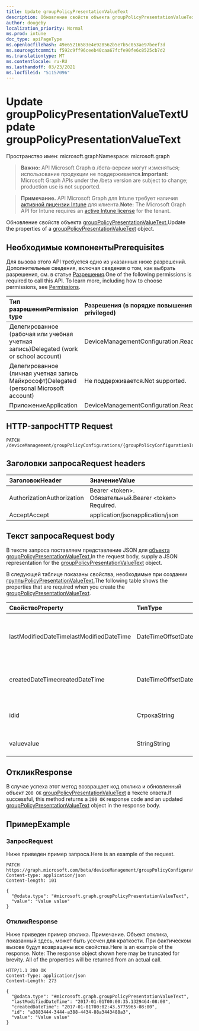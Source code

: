 ```yaml
---
title: Update groupPolicyPresentationValueText
description: Обновление свойств объекта groupPolicyPresentationValueText.
author: dougeby
localization_priority: Normal
ms.prod: intune
doc_type: apiPageType
ms.openlocfilehash: 49e65216583e4e928562b5e7b5c053ae97beef3d
ms.sourcegitcommit: f592c9ff96ceeb40caa67fcfe90fe6c8525cb7d2
ms.translationtype: MT
ms.contentlocale: ru-RU
ms.lasthandoff: 03/23/2021
ms.locfileid: "51157096"
---
```

# <a name="update-grouppolicypresentationvaluetext"></a><span data-ttu-id="58fd0-103">Update groupPolicyPresentationValueText</span><span class="sxs-lookup"><span data-stu-id="58fd0-103">Update groupPolicyPresentationValueText</span></span>

<span data-ttu-id="58fd0-104">Пространство имен: microsoft.graph</span><span class="sxs-lookup"><span data-stu-id="58fd0-104">Namespace: microsoft.graph</span></span>

> <span data-ttu-id="58fd0-105">**Важно:** API Microsoft Graph в /бета-версии могут изменяться; использование продукции не поддерживается.</span><span class="sxs-lookup"><span data-stu-id="58fd0-105">**Important:** Microsoft Graph APIs under the /beta version are subject to change; production use is not supported.</span></span>

> <span data-ttu-id="58fd0-106">**Примечание.** API Microsoft Graph для Intune требует наличия [активной лицензии Intune](https://go.microsoft.com/fwlink/?linkid=839381) для клиента.</span><span class="sxs-lookup"><span data-stu-id="58fd0-106">**Note:** The Microsoft Graph API for Intune requires an [active Intune license](https://go.microsoft.com/fwlink/?linkid=839381) for the tenant.</span></span>

<span data-ttu-id="58fd0-107">Обновление свойств объекта [groupPolicyPresentationValueText.](../resources/intune-grouppolicy-grouppolicypresentationvaluetext.md)</span><span class="sxs-lookup"><span data-stu-id="58fd0-107">Update the properties of a [groupPolicyPresentationValueText](../resources/intune-grouppolicy-grouppolicypresentationvaluetext.md) object.</span></span>

## <a name="prerequisites"></a><span data-ttu-id="58fd0-108">Необходимые компоненты</span><span class="sxs-lookup"><span data-stu-id="58fd0-108">Prerequisites</span></span>
<span data-ttu-id="58fd0-p101">Для вызова этого API требуется одно из указанных ниже разрешений. Дополнительные сведения, включая сведения о том, как выбрать разрешения, см. в статье [Разрешения](/graph/permissions-reference).</span><span class="sxs-lookup"><span data-stu-id="58fd0-p101">One of the following permissions is required to call this API. To learn more, including how to choose permissions, see [Permissions](/graph/permissions-reference).</span></span>

|<span data-ttu-id="58fd0-111">Тип разрешения</span><span class="sxs-lookup"><span data-stu-id="58fd0-111">Permission type</span></span>|<span data-ttu-id="58fd0-112">Разрешения (в порядке повышения привилегий)</span><span class="sxs-lookup"><span data-stu-id="58fd0-112">Permissions (from least to most privileged)</span></span>|
|:---|:---|
|<span data-ttu-id="58fd0-113">Делегированное (рабочая или учебная учетная запись)</span><span class="sxs-lookup"><span data-stu-id="58fd0-113">Delegated (work or school account)</span></span>|<span data-ttu-id="58fd0-114">DeviceManagementConfiguration.ReadWrite.All</span><span class="sxs-lookup"><span data-stu-id="58fd0-114">DeviceManagementConfiguration.ReadWrite.All</span></span>|
|<span data-ttu-id="58fd0-115">Делегированное (личная учетная запись Майкрософт)</span><span class="sxs-lookup"><span data-stu-id="58fd0-115">Delegated (personal Microsoft account)</span></span>|<span data-ttu-id="58fd0-116">Не поддерживается.</span><span class="sxs-lookup"><span data-stu-id="58fd0-116">Not supported.</span></span>|
|<span data-ttu-id="58fd0-117">Приложение</span><span class="sxs-lookup"><span data-stu-id="58fd0-117">Application</span></span>|<span data-ttu-id="58fd0-118">DeviceManagementConfiguration.ReadWrite.All</span><span class="sxs-lookup"><span data-stu-id="58fd0-118">DeviceManagementConfiguration.ReadWrite.All</span></span>|

## <a name="http-request"></a><span data-ttu-id="58fd0-119">HTTP-запрос</span><span class="sxs-lookup"><span data-stu-id="58fd0-119">HTTP Request</span></span>
<!-- {
  "blockType": "ignored"
}
-->
``` http
PATCH /deviceManagement/groupPolicyConfigurations/{groupPolicyConfigurationId}/definitionValues/{groupPolicyDefinitionValueId}/presentationValues/{groupPolicyPresentationValueId}
```

## <a name="request-headers"></a><span data-ttu-id="58fd0-120">Заголовки запроса</span><span class="sxs-lookup"><span data-stu-id="58fd0-120">Request headers</span></span>
|<span data-ttu-id="58fd0-121">Заголовок</span><span class="sxs-lookup"><span data-stu-id="58fd0-121">Header</span></span>|<span data-ttu-id="58fd0-122">Значение</span><span class="sxs-lookup"><span data-stu-id="58fd0-122">Value</span></span>|
|:---|:---|
|<span data-ttu-id="58fd0-123">Authorization</span><span class="sxs-lookup"><span data-stu-id="58fd0-123">Authorization</span></span>|<span data-ttu-id="58fd0-124">Bearer &lt;token&gt;. Обязательный.</span><span class="sxs-lookup"><span data-stu-id="58fd0-124">Bearer &lt;token&gt; Required.</span></span>|
|<span data-ttu-id="58fd0-125">Accept</span><span class="sxs-lookup"><span data-stu-id="58fd0-125">Accept</span></span>|<span data-ttu-id="58fd0-126">application/json</span><span class="sxs-lookup"><span data-stu-id="58fd0-126">application/json</span></span>|

## <a name="request-body"></a><span data-ttu-id="58fd0-127">Текст запроса</span><span class="sxs-lookup"><span data-stu-id="58fd0-127">Request body</span></span>
<span data-ttu-id="58fd0-128">В тексте запроса поставляем представление JSON для [объекта groupPolicyPresentationValueText.](../resources/intune-grouppolicy-grouppolicypresentationvaluetext.md)</span><span class="sxs-lookup"><span data-stu-id="58fd0-128">In the request body, supply a JSON representation for the [groupPolicyPresentationValueText](../resources/intune-grouppolicy-grouppolicypresentationvaluetext.md) object.</span></span>

<span data-ttu-id="58fd0-129">В следующей таблице показаны свойства, необходимые при создании [группыPolicyPresentationValueText.](../resources/intune-grouppolicy-grouppolicypresentationvaluetext.md)</span><span class="sxs-lookup"><span data-stu-id="58fd0-129">The following table shows the properties that are required when you create the [groupPolicyPresentationValueText](../resources/intune-grouppolicy-grouppolicypresentationvaluetext.md).</span></span>

|<span data-ttu-id="58fd0-130">Свойство</span><span class="sxs-lookup"><span data-stu-id="58fd0-130">Property</span></span>|<span data-ttu-id="58fd0-131">Тип</span><span class="sxs-lookup"><span data-stu-id="58fd0-131">Type</span></span>|<span data-ttu-id="58fd0-132">Описание</span><span class="sxs-lookup"><span data-stu-id="58fd0-132">Description</span></span>|
|:---|:---|:---|
|<span data-ttu-id="58fd0-133">lastModifiedDateTime</span><span class="sxs-lookup"><span data-stu-id="58fd0-133">lastModifiedDateTime</span></span>|<span data-ttu-id="58fd0-134">DateTimeOffset</span><span class="sxs-lookup"><span data-stu-id="58fd0-134">DateTimeOffset</span></span>|<span data-ttu-id="58fd0-135">Дата и время последнего изменения объекта.</span><span class="sxs-lookup"><span data-stu-id="58fd0-135">The date and time the object was last modified.</span></span> <span data-ttu-id="58fd0-136">Унаследованный от [groupPolicyPresentationValue](../resources/intune-grouppolicy-grouppolicypresentationvalue.md)</span><span class="sxs-lookup"><span data-stu-id="58fd0-136">Inherited from [groupPolicyPresentationValue](../resources/intune-grouppolicy-grouppolicypresentationvalue.md)</span></span>|
|<span data-ttu-id="58fd0-137">createdDateTime</span><span class="sxs-lookup"><span data-stu-id="58fd0-137">createdDateTime</span></span>|<span data-ttu-id="58fd0-138">DateTimeOffset</span><span class="sxs-lookup"><span data-stu-id="58fd0-138">DateTimeOffset</span></span>|<span data-ttu-id="58fd0-139">Дата и время создания объекта.</span><span class="sxs-lookup"><span data-stu-id="58fd0-139">The date and time the object was created.</span></span> <span data-ttu-id="58fd0-140">Унаследованный от [groupPolicyPresentationValue](../resources/intune-grouppolicy-grouppolicypresentationvalue.md)</span><span class="sxs-lookup"><span data-stu-id="58fd0-140">Inherited from [groupPolicyPresentationValue](../resources/intune-grouppolicy-grouppolicypresentationvalue.md)</span></span>|
|<span data-ttu-id="58fd0-141">id</span><span class="sxs-lookup"><span data-stu-id="58fd0-141">id</span></span>|<span data-ttu-id="58fd0-142">Строка</span><span class="sxs-lookup"><span data-stu-id="58fd0-142">String</span></span>|<span data-ttu-id="58fd0-143">Ключ объекта.</span><span class="sxs-lookup"><span data-stu-id="58fd0-143">Key of the entity.</span></span> <span data-ttu-id="58fd0-144">Унаследованный от [groupPolicyPresentationValue](../resources/intune-grouppolicy-grouppolicypresentationvalue.md)</span><span class="sxs-lookup"><span data-stu-id="58fd0-144">Inherited from [groupPolicyPresentationValue](../resources/intune-grouppolicy-grouppolicypresentationvalue.md)</span></span>|
|<span data-ttu-id="58fd0-145">value</span><span class="sxs-lookup"><span data-stu-id="58fd0-145">value</span></span>|<span data-ttu-id="58fd0-146">String</span><span class="sxs-lookup"><span data-stu-id="58fd0-146">String</span></span>|<span data-ttu-id="58fd0-147">Значение строки для связанной презентации.</span><span class="sxs-lookup"><span data-stu-id="58fd0-147">A string value for the associated presentation.</span></span>|



## <a name="response"></a><span data-ttu-id="58fd0-148">Отклик</span><span class="sxs-lookup"><span data-stu-id="58fd0-148">Response</span></span>
<span data-ttu-id="58fd0-149">В случае успеха этот метод возвращает код отклика и обновленный объект `200 OK` [groupPolicyPresentationValueText](../resources/intune-grouppolicy-grouppolicypresentationvaluetext.md) в тексте ответа.</span><span class="sxs-lookup"><span data-stu-id="58fd0-149">If successful, this method returns a `200 OK` response code and an updated [groupPolicyPresentationValueText](../resources/intune-grouppolicy-grouppolicypresentationvaluetext.md) object in the response body.</span></span>

## <a name="example"></a><span data-ttu-id="58fd0-150">Пример</span><span class="sxs-lookup"><span data-stu-id="58fd0-150">Example</span></span>

### <a name="request"></a><span data-ttu-id="58fd0-151">Запрос</span><span class="sxs-lookup"><span data-stu-id="58fd0-151">Request</span></span>
<span data-ttu-id="58fd0-152">Ниже приведен пример запроса.</span><span class="sxs-lookup"><span data-stu-id="58fd0-152">Here is an example of the request.</span></span>
``` http
PATCH https://graph.microsoft.com/beta/deviceManagement/groupPolicyConfigurations/{groupPolicyConfigurationId}/definitionValues/{groupPolicyDefinitionValueId}/presentationValues/{groupPolicyPresentationValueId}
Content-type: application/json
Content-length: 101

{
  "@odata.type": "#microsoft.graph.groupPolicyPresentationValueText",
  "value": "Value value"
}
```

### <a name="response"></a><span data-ttu-id="58fd0-153">Отклик</span><span class="sxs-lookup"><span data-stu-id="58fd0-153">Response</span></span>
<span data-ttu-id="58fd0-p105">Ниже приведен пример отклика. Примечание. Объект отклика, показанный здесь, может быть усечен для краткости. При фактическом вызове будут возвращены все свойства.</span><span class="sxs-lookup"><span data-stu-id="58fd0-p105">Here is an example of the response. Note: The response object shown here may be truncated for brevity. All of the properties will be returned from an actual call.</span></span>
``` http
HTTP/1.1 200 OK
Content-Type: application/json
Content-Length: 273

{
  "@odata.type": "#microsoft.graph.groupPolicyPresentationValueText",
  "lastModifiedDateTime": "2017-01-01T00:00:35.1329464-08:00",
  "createdDateTime": "2017-01-01T00:02:43.5775965-08:00",
  "id": "a3883444-3444-a388-4434-88a3443488a3",
  "value": "Value value"
}
```




